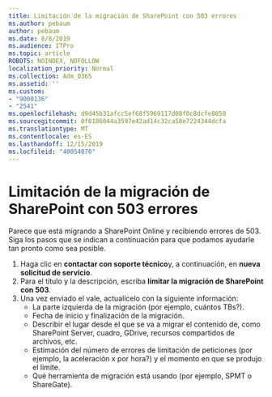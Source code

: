 ```yaml
---
title: Limitación de la migración de SharePoint con 503 errores
ms.author: pebaum
author: pebaum
ms.date: 8/8/2019
ms.audience: ITPro
ms.topic: article
ROBOTS: NOINDEX, NOFOLLOW
localization_priority: Normal
ms.collection: Adm_O365
ms.assetid: ''
ms.custom:
- "9000136"
- "2541"
ms.openlocfilehash: d9d45b31afcc5ef68f5969117d08f0c8dcfe8850
ms.sourcegitcommit: 0f0186044a3597e42ad14c32ca58e7224344dcfa
ms.translationtype: MT
ms.contentlocale: es-ES
ms.lasthandoff: 12/15/2019
ms.locfileid: "40054070"
---
```

# <a name="sharepoint-migration-throttling-with-503-errors"></a>Limitación de la migración de SharePoint con 503 errores

Parece que está migrando a SharePoint Online y recibiendo errores de 503. Siga los pasos que se indican a continuación para que podamos ayudarle tan pronto como sea posible. 

1. Haga clic en **contactar con soporte técnico**y, a continuación, en **nueva solicitud de servicio**.
2. Para el título y la descripción, escriba **limitar la migración de SharePoint con 503**.
3. Una vez enviado el vale, actualícelo con la siguiente información:
    - La parte izquierda de la migración (por ejemplo, cuántos TBs?).
    - Fecha de inicio y finalización de la migración.
    - Describir el lugar desde el que se va a migrar el contenido de, como SharePoint Server, cuadro, GDrive, recursos compartidos de archivos, etc.
    - Estimación del número de errores de limitación de peticiones (por ejemplo, la aceleración x por hora?) y el momento en que se produjo el límite.
    - Qué herramienta de migración está usando (por ejemplo, SPMT o ShareGate).


